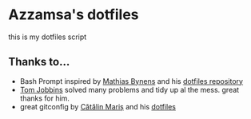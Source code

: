 # Azzamsa's dotfiles

this is my dotfiles script

## Thanks to…

* Bash Prompt inspired by [Mathias Bynens](https://github.com/mathiasbynens) and his [dotfiles repository](https://github.com/mathiasbynens/dotfiles)
* [Tom Jobbins](https://github.com/TheBloke) solved many problems and tidy up al the mess. great thanks for him.
* great gitconfig by [Cătălin Mariș](https://github.com/alrra) and his [dotfiles](https://github.com/alrra/dotfiles/blob/master/src/git/gitconfig)